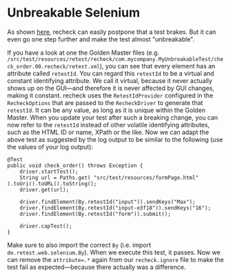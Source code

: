 Unbreakable Selenium
====================

As shown [here](postpone-test-breakage.md), recheck can easily postpone that a test brakes. But it can even go one step further and make the test almost "unbreakable".

If you have a look at one the Golden Master files (e.g. `/src/test/resources/retest/recheck/com.mycompany.MyUnbreakableTest/check_order.00.recheck/retest.xml`), you can see that every element has an attribute called `retestId`. You can regard this `retestId` to be a virtual and constant identifying attribute. We call it virtual, because it never actually shows up on the GUI—and therefore it is never affected by GUI changes, making it constant. recheck uses the `RetestIdProvider` configured in the `RecheckOptions` that are passed to the `RecheckDriver` to generate that `retestId`. It can be any value, as long as it is unique within the Golden Master. When you update your test after such a breaking change, you can now refer to the `retestId` instead of other volatile identifying attributes, such as the HTML ID or name, XPath or the like.
Now we can adapt the above test as suggested by the log output to be similar to the following (use the values of your log output):

```
@Test
public void check_order() throws Exception {
	driver.startTest();
	String url = Paths.get( "src/test/resources/formPage.html" ).toUri().toURL().toString();
	driver.get(url);

	driver.findElement(By.retestId("input")).sendKeys("Max");
	driver.findElement(By.retestId("input-e3f18")).sendKeys("16");
	driver.findElement(By.retestId("form")).submit();

	driver.capTest();
}
```

Make sure to also import the correct `By` (i.e. import `de.retest.web.selenium.By`). When we execute this test, it passes. Now we can remove the `attribute=.*` again from our `recheck.ignore` file to make the test fail as expected—because there actually was a difference.

